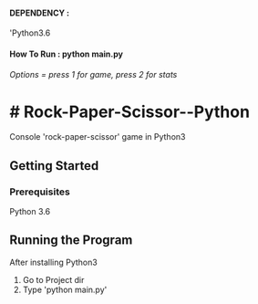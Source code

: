 

#### DEPENDENCY : 
'Python3.6

#### How To Run : python main.py

###### Options = press 1 for game, press 2 for stats

# # Rock-Paper-Scissor--Python

Console 'rock-paper-scissor' game in Python3

## Getting Started

### Prerequisites

Python 3.6

## Running the Program

After installing Python3
1. Go to Project dir
2. Type 'python main.py'
